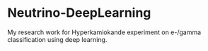# Neutrino-DeepLearning

My research work for Hyperkamiokande experiment on e-/gamma classification using deep learning.
